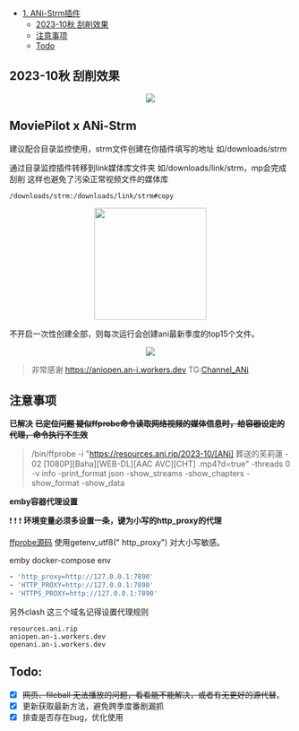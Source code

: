 - [1. ANi-Strm插件](#MoviePilot-x-ANi-Strm)
    - [2023-10秋 刮削效果](#2023-10秋-刮削效果)
    - [注意事项](#注意事项)
    - [Todo](#Todo)
## 2023-10秋 刮削效果

<div align="center">
	<img src="./img/embyani.png">
</div>


## MoviePilot x ANi-Strm

建议配合目录监控使用，strm文件创建在你插件填写的地址 如/downloads/strm

通过目录监控插件转移到link媒体库文件夹 如/downloads/link/strm，mp会完成刮削 这样也避免了污染正常视频文件的媒体库

```
/downloads/strm:/downloads/link/strm#copy
```

<div align="center">
	<img src="./img/link.png" width="200px">
</div>

不开启一次性创建全部，则每次运行会创建ani最新季度的top15个文件。

<div align="center">
	<img src="./img/pic1.png">
</div>

> 非常感谢 https://aniopen.an-i.workers.dev TG:[Channel_ANi](https://t.me/channel_ani)

## 注意事项

**已解决**  ~~**已定位问题 疑似ffprobe命令读取网络视频的媒体信息时，给容器设定的代理，命令执行不生效**~~
> /bin/ffprobe -i "https://resources.ani.rip/2023-10/[ANi] 葬送的芙莉蓮 - 02 [1080P][Baha][WEB-DL][AAC AVC][CHT]
> .mp4?d=true" -threads 0 -v info -print_format json -show_streams -show_chapters -show_format -show_data

**emby容器代理设置**

❗ ❗ ❗ **环境变量必须多设置一条，键为小写的http_proxy的代理**

[ffprobe源码](https://github.com/FFmpeg/FFmpeg/blob/master/libavformat/http.c#L218C48-L218C48) 使用getenv_utf8("
http_proxy") 对大小写敏感。

emby docker-compose env

```yaml
- 'http_proxy=http://127.0.0.1:7890'
- 'HTTP_PROXY=http://127.0.0.1:7890'
- 'HTTPS_PROXY=http://127.0.0.1:7890'
```
另外clash 这三个域名记得设置代理规则
```
resources.ani.rip
aniopen.an-i.workers.dev
openani.an-i.workers.dev
```

## Todo:

- [x] ~~网页、fileball 无法播放的问题，看看能不能解决，或者有无更好的源代替~~。
- [x] 更新获取最新方法，避免跨季度番剧漏抓
- [x] 排查是否存在bug，优化使用

